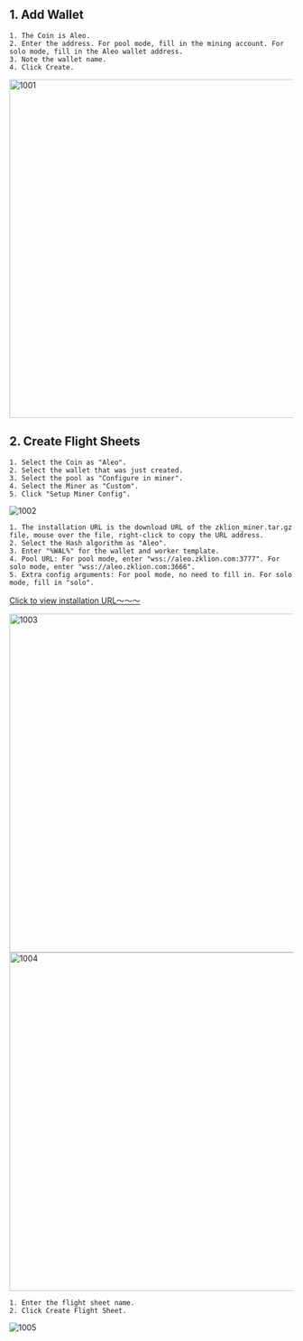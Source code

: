 ## 1. Add Wallet

```
1. The Coin is Aleo.
2. Enter the address. For pool mode, fill in the mining account. For solo mode, fill in the Aleo wallet address.
3. Note the wallet name.
4. Click Create.
```
<img width="600" height="600" src="https://github.com/zklion-miner/Aleo-miner/blob/master/HiveOS/1001.png" alt="1001"/>

## 2. Create Flight Sheets

```
1. Select the Coin as "Aleo".
2. Select the wallet that was just created.
3. Select the pool as "Configure in miner".
4. Select the Miner as "Custom".
5. Click "Setup Miner Config".
```
<img src="https://github.com/zklion-miner/Aleo-miner/blob/master/HiveOS/1002.png" alt="1002"/>

```
1. The installation URL is the download URL of the zklion_miner.tar.gz file, mouse over the file, right-click to copy the URL address.
2. Select the Hash algorithm as "Aleo".
3. Enter "%WAL%" for the wallet and worker template.
4. Pool URL: For pool mode, enter "wss://aleo.zklion.com:3777". For solo mode, enter "wss://aleo.zklion.com:3666".
5. Extra config arguments: For pool mode, no need to fill in. For solo mode, fill in "solo".
```
[Click to view installation URL～～～](https://github.com/zklion-miner/Aleo-miner/releases)

<img width="600" height="600" src="https://github.com/zklion-miner/Aleo-miner/blob/master/HiveOS/1003.png" alt="1003"/>
<img width="600" height="600" src="https://github.com/zklion-miner/Aleo-miner/blob/master/HiveOS/1004.png" alt="1004"/>

```
1. Enter the flight sheet name.
2. Click Create Flight Sheet.
```
<img src="https://github.com/zklion-miner/Aleo-miner/blob/master/HiveOS/1005.png" alt="1005"/>
